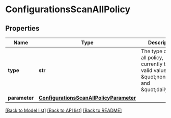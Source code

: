 # ConfigurationsScanAllPolicy

## Properties
Name | Type | Description | Notes
------------ | ------------- | ------------- | -------------
**type** | **str** | The type of scan all policy, currently the valid values are \&quot;none\&quot; and \&quot;daily\&quot; | [optional] 
**parameter** | [**ConfigurationsScanAllPolicyParameter**](ConfigurationsScanAllPolicyParameter.md) |  | [optional] 

[[Back to Model list]](../README.md#documentation-for-models) [[Back to API list]](../README.md#documentation-for-api-endpoints) [[Back to README]](../README.md)


